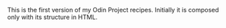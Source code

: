 This is the first version of my Odin Project recipes.
Initially it is composed only with its structure in HTML.
